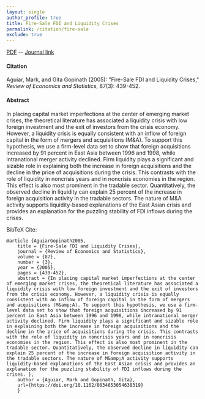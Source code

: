 ```yaml
---
layout: single 
author_profile: true 
title: Fire-Sale FDI and Liquidity Crises 
permalink: /citation/fire-sale
exclude: true
---
```


[PDF](https://markaguiar.github.io/files/fdi_restat.pdf) -- [Journal link](https://doi.org/10.1162/0034653054638319)
#### Citation

Aguiar, Mark, and Gita Gopinath (2005): "Fire-Sale FDI and Liquidity Crises," *Review of Economics and Statistics*, 87(3): 439-452.

#### Abstract

In placing capital market imperfections at the center of emerging market crises, the theoretical literature has associated a liquidity crisis with low foreign investment and the exit of investors from the crisis economy. However, a liquidity crisis is equally consistent with an inflow of foreign capital in the form of mergers and acquisitions (M&amp;A). To support this hypothesis, we use a firm-level data set to show that foreign acquisitions increased by 91 percent in East Asia between 1996 and 1998, while intranational merger activity declined. Firm liquidity plays a significant and sizable role in explaining both the increase in foreign acquisitions and the decline in the price of acquisitions during the crisis. This contrasts with the role of liquidity in noncrisis years and in noncrisis economies in the region. This effect is also most prominent in the tradable sector. Quantitatively, the observed decline in liquidity can explain 25 percent of the increase in foreign acquisition activity in the tradable sectors. The nature of M&amp;A activity supports liquidity-based explanations of the East Asian crisis and provides an explanation for the puzzling stability of FDI inflows during the crises.

BibTeX Cite:

	@article {AguiarGopinath2005,
		title = {Fire-Sale FDI and Liquidity Crises},
		journal = {Review of Economics and Statistics},
		volume = {87},
		number = {3},
		year = {2005},
		pages = {439-452},
		abstract = {In placing capital market imperfections at the center of emerging market crises, the theoretical literature has associated a liquidity crisis with low foreign investment and the exit of investors from the crisis economy. However, a liquidity crisis is equally consistent with an inflow of foreign capital in the form of mergers and acquisitions (M&amp;A). To support this hypothesis, we use a firm-level data set to show that foreign acquisitions increased by 91 percent in East Asia between 1996 and 1998, while intranational merger activity declined. Firm liquidity plays a significant and sizable role in explaining both the increase in foreign acquisitions and the decline in the price of acquisitions during the crisis. This contrasts with the role of liquidity in noncrisis years and in noncrisis economies in the region. This effect is also most prominent in the tradable sector. Quantitatively, the observed decline in liquidity can explain 25 percent of the increase in foreign acquisition activity in the tradable sectors. The nature of M&amp;A activity supports liquidity-based explanations of the East Asian crisis and provides an explanation for the puzzling stability of FDI inflows during the crises. },
		author = {Aguiar, Mark and Gopinath, Gita},
		url={https://doi.org/10.1162/0034653054638319}
		}